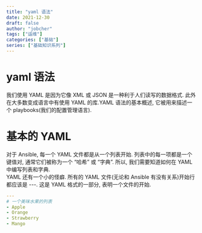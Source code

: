 ```yaml
---
title: "yaml 语法"
date: 2021-12-30
draft: false
author: "jobcher"
tags: ["运维"]
categories: ["基础"]
series: ["基础知识系列"]
---
```


# yaml 语法

我们使用 YAML 是因为它像 XML 或 JSON 是一种利于人们读写的数据格式. 此外在大多数变成语言中有使用 YAML 的库.YAML 语法的基本概述, 它被用来描述一个 playbooks(我们的配置管理语言).

# 基本的 YAML

对于 Ansible, 每一个 YAML 文件都是从一个列表开始. 列表中的每一项都是一个键值对, 通常它们被称为一个 “哈希” 或 “字典”. 所以, 我们需要知道如何在 YAML 中编写列表和字典.  
YAML 还有一个小的怪癖. 所有的 YAML 文件(无论和 Ansible 有没有关系)开始行都应该是 ---. 这是 YAML 格式的一部分, 表明一个文件的开始.

```yaml
---
# 一个美味水果的列表
- Apple
- Orange
- Strawberry
- Mango
```

